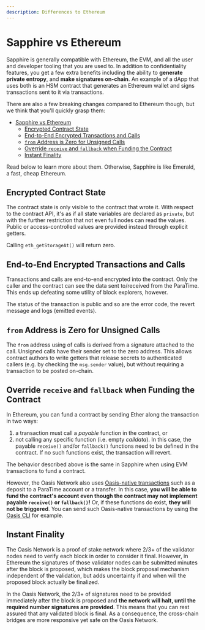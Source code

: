 ```yaml
---
description: Differences to Ethereum
---
```


# Sapphire vs Ethereum

Sapphire is generally compatible with Ethereum, the EVM, and all the user and
developer tooling that you are used to. In addition to confidentiality
features, you get a few extra benefits including the ability to **generate
private entropy**, and **make signatures on-chain**. An example of a dApp that
uses both is an HSM contract that generates an Ethereum wallet and signs
transactions sent to it via transactions.

There are also a few breaking changes compared to Ethereum though, but we think
that you'll quickly grasp them:

- [Sapphire vs Ethereum](#sapphire-vs-ethereum)
  - [Encrypted Contract State](#encrypted-contract-state)
  - [End-to-End Encrypted Transactions and Calls](#end-to-end-encrypted-transactions-and-calls)
  - [`from` Address is Zero for Unsigned Calls](#from-address-is-zero-for-unsigned-calls)
  - [Override `receive` and `fallback` when Funding the Contract](#override-receive-and-fallback-when-funding-the-contract)
  - [Instant Finality](#instant-finality)

Read below to learn more about them. Otherwise, Sapphire is like Emerald, a
fast, cheap Ethereum.

## Encrypted Contract State

The contract state is only visible to the contract that wrote it. With respect
to the contract API, it's as if all state variables are declared as `private`,
but with the further restriction that not even full nodes can read the values.
Public or access-controlled values are provided instead through explicit
getters.

Calling `eth_getStorageAt()` will return zero.

## End-to-End Encrypted Transactions and Calls

Transactions and calls are end-to-end encrypted into the contract. Only the
caller and the contract can see the data sent to/received from the ParaTime.
This ends up defeating some utility of block explorers, however.

The status of the transaction is public and so are the error code, the revert
message and logs (emitted events).

## `from` Address is Zero for Unsigned Calls

The `from` address using of calls is derived from a signature attached to the
call. Unsigned calls have their sender set to the zero address. This allows
contract authors to write getters that release secrets to authenticated callers
(e.g. by checking the `msg.sender` value), but without requiring a transaction
to be posted on-chain.

## Override `receive` and `fallback` when Funding the Contract

In Ethereum, you can fund a contract by sending Ether along the transaction in
two ways:

1. a transaction must call a *payable* function in the contract, or
2. not calling any specific function (i.e. empty *calldata*). In this case,
   the payable `receive()` and/or `fallback()` functions need to be defined in
   the contract. If no such functions exist, the transaction will revert.

The behavior described above is the same in Sapphire when using EVM transactions
to fund a contract.

However, the Oasis Network also uses [Oasis-native transactions] such as a
deposit to a ParaTime account or a transfer. In this case, **you will be able to
fund the contract's account even though the contract may not implement payable
`receive()` or `fallback()`!** Or, if these functions do exist, **they will not
be triggered**. You can send such Oasis-native transactions by using the [Oasis
CLI] for example.

[Oasis-native transactions]: https://github.com/oasisprotocol/docs/blob/main/docs/general/manage-tokens/README.mdx
[Oasis CLI]: https://github.com/oasisprotocol/cli/blob/master/docs/README.md

## Instant Finality

The Oasis Network is a proof of stake network where 2/3+ of the validator nodes
need to verify each block in order to consider it final. However, in Ethereum
the signatures of those validator nodes can be submitted minutes after the block
is proposed, which makes the block proposal mechanism independent of the
validation, but adds uncertainty if and when will the proposed block actually be
finalized.

In the Oasis Network, the 2/3+ of signatures need to be provided immediately
after the block is proposed and **the network will halt, until the required
number signatures are provided**. This means that you can rest assured that any
validated block is final. As a consequence, the cross-chain bridges are more
responsive yet safe on the Oasis Network.
